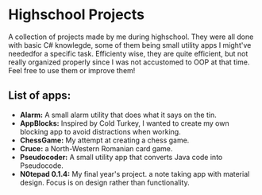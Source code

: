 # Highschool Projects

A collection of projects made by me during highschool. They were all done with basic C# knowlegde, some of them being small utility apps I might've neededfor a specific task. Efficienty wise, they are quite efficient, but not really organized properly since I was not accustomed to OOP at that time. Feel free to use them or improve them!

## List of apps: 
* **Alarm:** A small alarm utility that does what it says on the tin.	
* **AppBlocks:**  Inspired by Cold Turkey, I wanted to create my own blocking app to avoid distractions when working.	
* **ChessGame:**  My attempt at creating a chess game.	
* **Cruce:** a  North-Western Romanian card game.	
* **Pseudocoder:**  A small utility app that converts Java code into Pseudocode.	
* **N0tepad 0.1.4:** My final year's project. a note taking app with material design. Focus is on design rather than functionality. 
